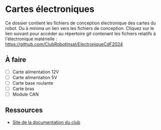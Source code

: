 # Cartes électroniques

Ce dossier contient les fichiers de conception électronique des cartes du robot. Ou à minima un lien vers les fichiers de conception.
Cliquez sur le lien suivant pour accéder au répertoire git contenant les fichiers relatifs à l'électronique matérielle :
https://github.com/ClubRobotInsat/ElectroniqueCdF2024

## À faire

- [ ] Carte alimentation 12V
- [ ] Carte alimentation 5V
- [ ] Carte base roulante
- [ ] Carte bras
- [ ] Module CAN

## Ressources

- [Site de la documentation du club](https://clubrobotinsat.github.io/doc/)
